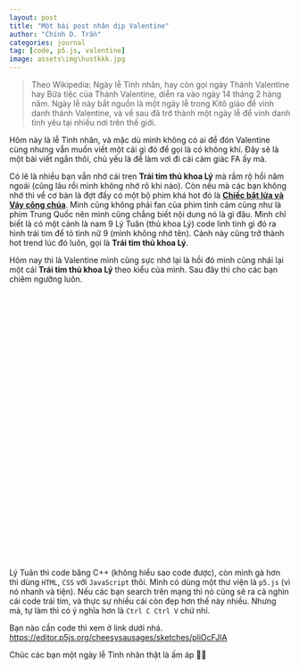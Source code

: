```yaml
---
layout: post
title: "Một bài post nhân dịp Valentine"
author: "Chính D. Trần"
categories: journal
tag: [code, p5.js, valentine]
image: assets\img\hustkkk.jpg
---
```

> Theo Wikipedia: Ngày lễ Tình nhân, hay còn gọi ngày Thánh Valentine hay Bữa tiệc của Thánh Valentine, diễn ra vào ngày 14 tháng 2 hàng năm. Ngày lễ này bắt nguồn là một ngày lễ trong Kitô giáo để vinh danh thánh Valentine, và về sau đã trở thành một ngày lễ để vinh danh tình yêu tại nhiều nơi trên thế giới.

Hôm này là lễ Tình nhân, và mặc dù mình không có ai để đón Valentine cùng nhưng vẫn muốn viết một cái gì đó để gọi là có không khí. Đây sẽ là một bài viết ngắn thôi, chủ yếu là để làm vơi đi cái cảm giác FA ấy mà.

Có lẽ là nhiều bạn vẫn nhớ cái tren **Trái tim thủ khoa Lý** mà rầm rộ hồi năm ngoái (cũng lâu rồi mình không nhớ rõ khi nào). Còn nếu mà các bạn không nhớ thì về cơ bản là đợt đấy có một bộ phim khá hot đó là **[Chiếc bật lửa và Váy công chúa](https://www.netflix.com/vn/title/81666107)**. Mình cũng không phải fan của phim tình cảm cũng như là phim Trung Quốc nên mình cũng chẳng biết nội dung nó là gì đâu. Mình chỉ biết là có một cảnh là nam 9 Lý Tuân (thủ khoa Lý) code linh tinh gì đó ra hình trái tim để tỏ tình nữ 9 (mình không nhớ tên). Cảnh này cũng trở thành hot trend lúc đó luôn, gọi là **Trái tim thủ khoa Lý**.

Hôm nay thì là Valentine mình cũng sực nhớ lại là hồi đó mình cũng nhái lại một cái **Trái tim thủ khoa Lý** theo kiểu của mình. Sau đây thì cho các bạn chiêm ngưỡng luôn.

<div id="traitimthukhoaly" style="height: 30rem; width: 60%; max-height: 70%; min-width: 30rem;">
</div>
<script src="https://cdnjs.cloudflare.com/ajax/libs/p5.js/1.5.0/p5.js"></script>
<script src="https://cdnjs.cloudflare.com/ajax/libs/p5.js/1.5.0/addons/p5.sound.min.js"></script>
<script>
var t = 0;
function setup() {
  pixelDensity(1);
  var W = document.getElementById('traitimthukhoaly').offsetWidth*0.95;
  var H = document.getElementById('traitimthukhoaly').offsetHeight*0.95;
  createCanvas(W, H);
}
function windowResized() {
  var W = document.getElementById('traitimthukhoaly').offsetWidth*0.95;
  var H = document.getElementById('traitimthukhoaly').offsetHeight*0.95;
  resizeCanvas(W, H);
}
function draw() {
  t += 0.1
  background(250, 200, 200);
  stroke(255, 100, 100);
  strokeWeight(10)
  var r0 = min(width, height)*0.07*(1+0.1*cos(t));
  translate(width/2, height/3);
   for(let i = 1; i <= 50; i++){
    index = (i+t*5) - floor((i+t*5)/50)*50;
    co = exp(-index*index*0.001-0.05);
    strokeWeight(r0*co*0.5);
    stroke(255, 100, 100, 200*co);
    for(let j = 0; j <= 20; j++){
      let the = 6*PI*noise(j*0.1 + t*0.005 + i*5);
      let r = co*r0*(3.6 -(cos(2*the) + 3*sin(the))/(0.8 + abs(cos(the))) + 1.5*cos(2*the));
      let x = r*(1-0*noise(t*0.005 + the))*cos(the);
      let y = -r*(1+0*noise(t*0.005 + the))*sin(the);
      point(x,y);
    }
  }
}
</script>

Lý Tuân thì code băng C++ (không hiểu sao code được), còn mình gà hơn thì dùng `HTML`, `CSS` với `JavaScript` thôi. Mình có dùng một thư viện là `p5.js` (vì nó nhanh và tiện). Nếu các bạn search trên mạng thì nó cũng sẽ ra cả nghìn cái code trái tim, và thực sự nhiều cái còn đẹp hơn thế này nhiều. Nhưng mà, tự làm thì có ý nghĩa hơn là `Ctrl C Ctrl V` chứ nhỉ.

Bạn nào cần code thì xem ở link dưới nhá.  https://editor.p5js.org/cheesysausages/sketches/pliOcFJIA

Chúc các bạn một ngày lễ Tình nhân thật là ấm áp 🥰🥰

